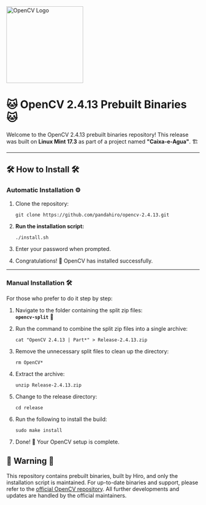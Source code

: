 <img src="https://upload.wikimedia.org/wikipedia/commons/3/32/OpenCV_Logo_with_text_svg_version.svg" alt="OpenCV Logo" width="200"/>

# 🐱 **OpenCV 2.4.13 Prebuilt Binaries** 🐱

Welcome to the OpenCV 2.4.13 prebuilt binaries repository!
This release was built on **Linux Mint 17.3** as part of a project named **"Caixa-e-Agua"**. 🏗️

---

## 🛠 **How to Install** 🛠

### **Automatic Installation** ⚙️

1. Clone the repository:
   ```
   git clone https://github.com/pandahiro/opencv-2.4.13.git
   ```

2. **Run the installation script:**
   ```
   ./install.sh
   ```

4. Enter your password when prompted.
5. Congratulations! 🎉 OpenCV has installed successfully.

---

### **Manual Installation** 🛠️

For those who prefer to do it step by step:

1. Navigate to the folder containing the split zip files:  
   **`opencv-split`** 📁
   
2. Run the command to combine the split zip files into a single archive:
   ```
   cat "OpenCV 2.4.13 | Part*" > Release-2.4.13.zip
   ```

3. Remove the unnecessary split files to clean up the directory:
   ```
   rm OpenCV*
   ```

4. Extract the archive:
   ```
   unzip Release-2.4.13.zip
   ```

5. Change to the release directory:
   ```
   cd release
   ```

6. Run the following to install the build:
   ```
   sudo make install
   ```

7. Done! 🎉 Your OpenCV setup is complete.

## 🚧 **Warning** 🚧

This repository contains prebuilt binaries, built by Hiro, and only the installation script is maintained. For up-to-date binaries and support, please refer to the [official OpenCV repository](https://github.com/opencv/opencv). All further developments and updates are handled by the official maintainers.
